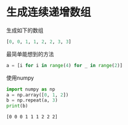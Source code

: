 # 生成连续递增数组

生成如下的数组

```python
[0, 0, 1, 1, 2, 2, 3, 3]
```

最简单能想到的方法

```python
a = [i for i in range(4) for _ in range(2)]
```

使用numpy

```python
import numpy as np
a = np.array([0, 1, 2])
b = np.repeat(a, 3)
print(b)
```

```
[0 0 0 1 1 1 2 2 2]
```

